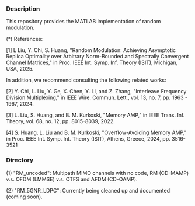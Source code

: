 ### Description
This repository provides the MATLAB implementation of random modulation. 

(*) References:

[1] L Liu, Y. Chi, S. Huang, "Random Modulation: Achieving Asymptotic Replica Optimality over Arbitrary Norm-Bounded and Spectrally Convergent Channel Matrices," in Proc. IEEE Int. Symp. Inf. Theory (ISIT), Michigan, USA, 2025.

In addition, we recommend consulting the following related works:

[2] Y. Chi, L. Liu, Y. Ge, X. Chen, Y. Li, and Z. Zhang, "Interleave Frequency Division Multiplexing," in IEEE Wire. Commun. Lett., vol. 13, no. 7, pp. 1963 - 1967, 2024.

[3] L. Liu, S. Huang, and B. M. Kurkoski, "Memory AMP," in IEEE Trans. Inf. Theory, vol. 68, no. 12, pp. 8015-8039, 2022.

[4] S. Huang, L. Liu and B. M. Kurkoski, "Overflow-Avoiding Memory AMP," in Proc. IEEE Int. Symp. Inf. Theory (ISIT), Athens, Greece, 2024, pp. 3516-3521

### Directory

(1) "RM_uncoded": Multipath MIMO channels with no code, RM (CD-MAMP) v.s. OFDM (LMMSE) v.s. OTFS and AFDM (CD-OAMP).

(2) "RM_5GNR_LDPC": Currently being cleaned up and documented (coming soon).
